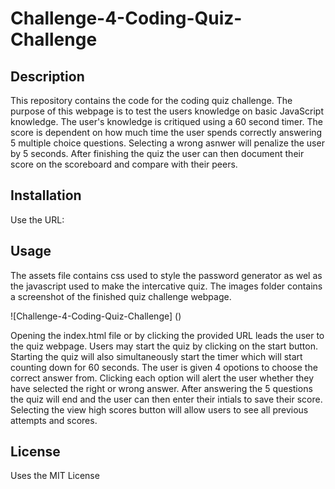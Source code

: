 # Challenge-4-Coding-Quiz-Challenge

## Description

This repository contains the code for the coding quiz challenge. The purpose of this webpage is to test the users knowledge on basic JavaScript knowledge. The user's knowledge is critiqued using a 60 second timer. The score is dependent on how much time the user spends correctly answering 5 multiple choice questions. Selecting a wrong asnwer will penalize the user by 5 seconds. After finishing the quiz the user can then document their score on the scoreboard and compare with their peers. 

## Installation

Use the URL:

## Usage

The assets file contains css used to style the password generator as wel as the javascript used to make the intercative quiz. The images folder contains a screenshot of the finished quiz challenge webpage.

![Challenge-4-Coding-Quiz-Challenge] ()

Opening the index.html file or by clicking the provided URL leads the user to the quiz webpage. Users may start the quiz by clicking on the start button. Starting the quiz will also simultaneously start the timer which will start counting down for 60 seconds. The user is given 4 opotions to choose the correct answer from. Clicking each option will alert the user whether they have selected the right or wrong answer. After answering the 5 questions the quiz will end and the user can then enter their intials to save their score. Selecting the view high scores button will allow users to see all previous attempts and scores.

## License

Uses the MIT License